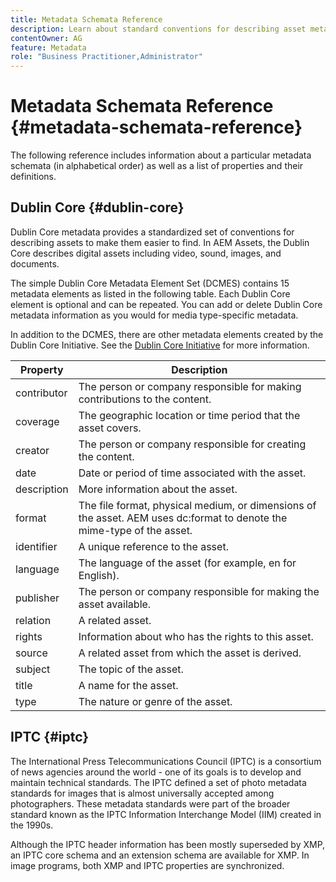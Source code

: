 ```yaml
---
title: Metadata Schemata Reference
description: Learn about standard conventions for describing asset metadata, including Dublin Core, IPTC, and other metadata schema. 
contentOwner: AG
feature: Metadata
role: "Business Practitioner,Administrator"
---
```


# Metadata Schemata Reference {#metadata-schemata-reference}

The following reference includes information about a particular metadata schemata (in alphabetical order) as well as a list of properties and their definitions.

## Dublin Core {#dublin-core}

Dublin Core metadata provides a standardized set of conventions for describing assets to make them easier to find. In AEM Assets, the Dublin Core describes digital assets including video, sound, images, and documents.

The simple Dublin Core Metadata Element Set (DCMES) contains 15 metadata elements as listed in the following table. Each Dublin Core element is optional and can be repeated. You can add or delete Dublin Core metadata information as you would for media type-specific metadata.

In addition to the DCMES, there are other metadata elements created by the Dublin Core Initiative. See the [Dublin Core Initiative](http://dublincore.org/) for more information.

| Property | Description |
|---|---|
| contributor | The person or company responsible for making contributions to the content. |
| coverage | The geographic location or time period that the asset covers. |
| creator | The person or company responsible for creating the content. |
| date | Date or period of time associated with the asset. |
| description | More information about the asset. |
| format | The file format, physical medium, or dimensions of the asset. AEM uses dc:format to denote the mime-type of the asset. |
| identifier | A unique reference to the asset. |
| language | The language of the asset (for example, en for English). |
| publisher | The person or company responsible for making the asset available. |
| relation | A related asset. |
| rights | Information about who has the rights to this asset. |
| source | A related asset from which the asset is derived. |
| subject | The topic of the asset. |
| title | A name for the asset. |
| type | The nature or genre of the asset. |

## IPTC {#iptc}

The International Press Telecommunications Council (IPTC) is a consortium of news agencies around the world - one of its goals is to develop and maintain technical standards. The IPTC defined a set of photo metadata standards for images that is almost universally accepted among photographers. These metadata standards were part of the broader standard known as the IPTC Information Interchange Model (IIM) created in the 1990s.

Although the IPTC header information has been mostly superseded by XMP, an IPTC core schema and an extension schema are available for XMP. In image programs, both XMP and IPTC properties are synchronized.
